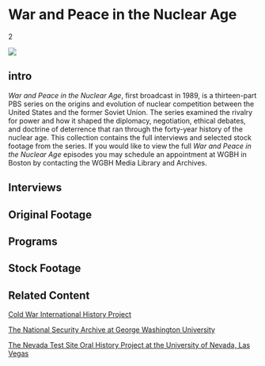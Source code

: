 # War and Peace in the Nuclear Age

2

![](https://s3.amazonaws.com/openvault.wgbh.org/special_collections/war_peace/war_peace.png)

## intro

*War and Peace in the Nuclear Age*, first broadcast in 1989, is a thirteen-part 
PBS series on the origins and evolution of nuclear competition between the 
United States and the former Soviet Union. The series examined the rivalry for 
power and how it shaped the diplomacy, negotiation, ethical debates, and 
doctrine of deterrence that ran through the forty-year history of the nuclear 
age. This collection contains the full interviews and selected stock footage 
from the series.  If you would like to view the full *War and Peace in the 
Nuclear Age* episodes you may schedule an appointment at WGBH in Boston by 
contacting the WGBH Media Library and Archives.

## Interviews

[](http://localhost:3000/catalog?f[special_collection_tags][]=war_interview)

## Original Footage

[](http://localhost:3000/catalog?f[special_collection_tags][]=war_original_footage)

## Programs

[](http://localhost:3000/catalog?f[special_collection_tags][]=war_programs)

## Stock Footage

[](http://localhost:3000/catalog?f[special_collection_tags][]=war_stock_footage)

## Related Content

[Cold War International History Project](http://www.wilsoncenter.org/index.cfm?fuseaction=topics.home&topic_id=1409)

[The National Security Archive at George Washington University](http://www.gwu.edu/~nsarchiv/index.html)

[The Nevada Test Site Oral History Project at the University of Nevada, Las Vegas](http://digital.library.unlv.edu/ntsohp/)
